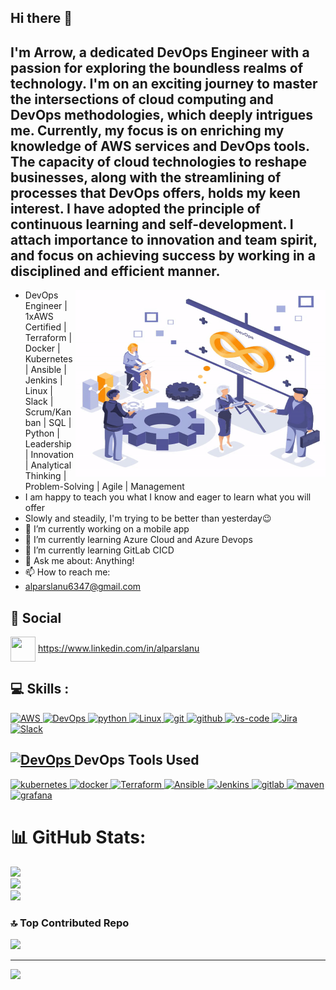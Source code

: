 ## Hi there 👋


<!--
**arslantobe/arslantobe** is a ✨ _special_ ✨ repository because its `README.md` (this file) appears on your GitHub profile.

Here are some ideas to get you started:

- 🔭 I’m currently working on ...
- 🌱 I’m currently learning ...
- 👯 I’m looking to collaborate on ...
- 🤔 I’m looking for help with ...
- 💬 Ask me about ...
- 📫 How to reach me: ...
- 😄 Pronouns: ...
- ⚡ Fun fact: ...
-->





<h2>I'm Arrow, a dedicated DevOps Engineer with a passion for exploring the boundless realms of technology. I'm on an exciting journey to master the intersections of cloud computing and DevOps methodologies, which deeply intrigues me. Currently, my focus is on enriching my knowledge of AWS services and DevOps tools. The capacity of cloud technologies to reshape businesses, along with the streamlining of processes that DevOps offers, holds my keen interest. I have adopted the principle of continuous learning and self-development. I attach importance to innovation and team spirit, and focus on achieving success by working in a disciplined and efficient manner.</h2>

 <img align="right" alt="GIF" src="https://github.com/alparslanu6347/alparslanu6347/blob/main/devops-services.gif?raw=true" width="400" height="300" />

 

-  DevOps Engineer | 1xAWS Certified | Terraform | Docker | Kubernetes | Ansible | Jenkins | Linux | Slack | Scrum/Kanban | SQL | Python | Leadership | Innovation | Analytical Thinking | Problem-Solving | Agile | Management
-  I am happy to teach you what I know and eager to learn what you will offer
-  Slowly and steadily, I'm trying to be better than yesterday😉
- 🔭 I’m currently working on a mobile app
- 🌱 I’m currently learning Azure Cloud and Azure Devops
- 🌱 I’m currently learning GitLab CICD
- 💬  Ask me about: Anything!
- 📫  How to reach me: 
-  alparslanu6347@gmail.com

## :man: Social 

<a href="http://linkedin.com/in/alparslanu" target="blank"><img align="center" src="https://cdn2.iconfinder.com/data/icons/social-media-2285/512/1_Linkedin_unofficial_colored_svg-512.png" alt="" height="40" width="40" /></a>
https://www.linkedin.com/in/alparslanu
## 💻 Skills : 
<p>
<a href="#" target="_blank"> <img src="https://www.vectorlogo.zone/logos/amazon_aws/amazon_aws-ar21.svg" alt="AWS" width="70" height="48"/> </a> 
<a href="#" target="_blank"> <img src="https://w7.pngwing.com/pngs/659/158/png-transparent-devops-business-process-software-development-process-implementation-business-text-people-logo.png" alt="DevOps" height="40"/> </a> 
<a href="#" target="_blank"> <img src="https://www.vectorlogo.zone/logos/python/python-horizontal.svg" alt="python"  height="40"/> </a> 
<a href="#" target="_blank"> <img src="https://www.vectorlogo.zone/logos/linux/linux-ar21.svg" alt="Linux"  height="40"/> </a> 
<a href="#" target="_blank"> <img src="https://www.vectorlogo.zone/logos/git-scm/git-scm-ar21.svg" alt="git"  height="40"/> </a> 
<a href="#" target="_blank"> <img src="https://1000logos.net/wp-content/uploads/2021/05/GitHub-logo.png" alt="github" height="40"/> </a>
<a href="#" target="_blank"> <img src="https://www.vectorlogo.zone/logos/visualstudio_code/visualstudio_code-ar21.svg" alt="vs-code" height="48"/> </a>
<a href="https://www.atlassian.com/" target="_blank"> <img src="https://www.vectorlogo.zone/logos/atlassian_jira/atlassian_jira-ar21.svg" alt="Jira"  height="48"/> </a>
<!-- <a href="#" target="_blank"> <img src="https://www.vectorlogo.zone/logos/w3_html5/w3_html5-ar21.svg" alt="html" height="48"/> </a>
<a href="#" target="_blank"> <img src="https://www.vectorlogo.zone/logos/w3_css/w3_css-ar21.svg" alt="css" height="48"/> </a> -->
<a href="#" target="_blank"> <img src="https://www.vectorlogo.zone/logos/slack/slack-ar21.svg" alt="Slack" height="40"/> </a> 

</p>

## <a href="#" target="_blank"> <img src="https://w7.pngwing.com/pngs/659/158/png-transparent-devops-business-process-software-development-process-implementation-business-text-people-logo.png" alt="DevOps" height="40"/> </a> DevOps Tools Used

<a href="https://kubernetes.io/" target="_blank"> <img src="https://www.vectorlogo.zone/logos/kubernetes/kubernetes-ar21.svg" alt="kubernetes" height="52"/> </a>
<a href="https://www.docker.com/" target="_blank"> <img src="https://www.vectorlogo.zone/logos/docker/docker-ar21.svg" alt="docker" height="48"/> </a>
<a href="https://www.terraform.io/" target="_blank"> <img src="https://www.vectorlogo.zone/logos/terraformio/terraformio-ar21.svg" alt="Terraform" height="46"/> </a>
<a href="https://www.ansible.com/" target="_blank"> <img src="https://www.vectorlogo.zone/logos/ansible/ansible-ar21.svg" alt="Ansible" height="48"/> </a>
<a href="https://www.jenkins.io/" target="blank"> <img src="https://www.vectorlogo.zone/logos/jenkins/jenkins-ar21.svg" alt="Jenkins" height="46" /> </a>
<a href="https://gitlab.com/arslantobe" target="_blank"> <img src="https://www.vectorlogo.zone/logos/gitlab/gitlab-ar21.svg" alt="gitlab" height="48"/> </a>
<a href="https://maven.apache.org/" target="blank"> <img src="https://miro.medium.com/max/1400/1*vBaeAw41XveYAWI7_mqGxg.jpeg" alt="maven" height="38"  /> </a>
<a href="#" target="blank"> <img src="https://miro.medium.com/max/640/1*R0ltLPWJRdzgGf5mzQgOwQ.webp" alt="grafana" height="52"  /> </a>

# 📊 GitHub Stats:
![](https://github-readme-stats.vercel.app/api?username=alparslanu6347&theme=dark&hide_border=false&include_all_commits=false&count_private=false)<br/>
![](https://github-readme-streak-stats.herokuapp.com/?user=alparslanu6347&theme=dark&hide_border=false)<br/>
![](https://github-readme-stats.vercel.app/api/top-langs/?username=alparslanu6347&theme=dark&hide_border=false&include_all_commits=false&count_private=false&layout=compact)

### 🔝 Top Contributed Repo
![](https://github-contributor-stats.vercel.app/api?username=alparslanu6347&limit=5&theme=dark&combine_all_yearly_contributions=true)

---
[![](https://visitcount.itsvg.in/api?id=alparslanu6347&icon=0&color=0)](https://visitcount.itsvg.in)